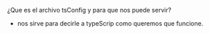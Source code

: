 ¿Que es el archivo tsConfig y para que nos puede servir?

- nos sirve para decirle a typeScrip como queremos que funcione.
